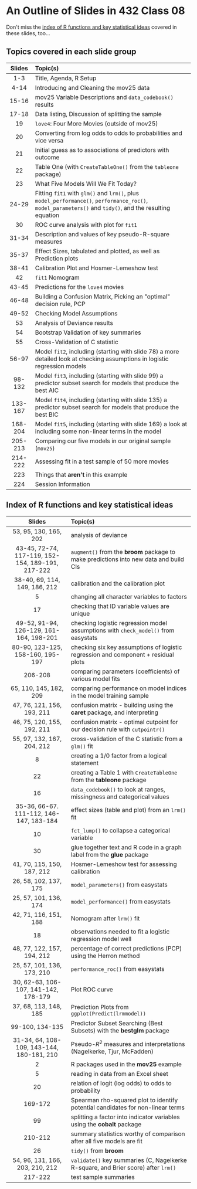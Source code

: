 # An Outline of Slides in 432 Class 08

Don't miss the [index of R functions and key statistical ideas](#index-of-r-functions-and-key-statistical-ideas) covered in these slides, too...

## Topics covered in each slide group

Slides | Topic(s)
:------: | :------------------------------------------------------------------------------
1-3 | Title, Agenda, R Setup
4-14 | Introducing and Cleaning the mov25 data
15-16 | mov25 Variable Descriptions and `data_codebook()` results
17-18 | Data listing, Discussion of splitting the sample
19 | `love4`: Four More Movies (outside of mov25)
20 | Converting from log odds to odds to probabilities and vice versa
21 | Initial guess as to associations of predictors with outcome
22 | Table One (with `CreateTableOne()` from the `tableone` package)
23 | What Five Models Will We Fit Today?
24-29 | Fitting `fit1` with `glm()` and `lrm()`, plus `model_performance()`, `performance_roc()`, `model_parameters()` and `tidy()`, and the resulting equation
30 | ROC curve analysis with plot for `fit1`
31-34 | Description and values of key pseudo-R-square measures
35-37 | Effect Sizes, tabulated and plotted, as well as Prediction plots
38-41 | Calibration Plot and Hosmer-Lemeshow test
42 | `fit1` Nomogram
43-45 | Predictions for the `love4` movies
46-48 | Building a Confusion Matrix, Picking an "optimal" decision rule, PCP
49-52 | Checking Model Assumptions
53 | Analysis of Deviance results
54 | Bootstrap Validation of key summaries
55 | Cross-Validation of C statistic
56-97 | Model `fit2`, including (starting with slide 78) a more detailed look at checking assumptions in logistic regression models
98-132 | Model `fit3`, including (starting with slide 99) a predictor subset search for models that produce the best AIC 
133-167 | Model `fit4`, including (starting with slide 135) a predictor subset search for models that produce the best BIC
168-204 | Model `fit5`, including (starting with slide 169) a look at including some non-linear terms in the model
205-213 | Comparing our five models in our original sample (`mov25`)
214-222 | Assessing fit in a test sample of 50 more movies
223 | Things that **aren't** in this example
224 | Session Information

## Index of R functions and key statistical ideas

Slides | Topic(s)
:------: | :------------------------------------------------------------------------------
53, 95, 130, 165, 202 | analysis of deviance
43-45, 72-74, 117-119, 152-154, 189-191, 217-222 | `augment()` from the **broom** package to make predictions into new data and build CIs
38-40, 69, 114, 149, 186, 212 | calibration and the calibration plot
5 | changing all character variables to factors
17 | checking that ID variable values are unique
49-52, 91-94, 126-129, 161-164, 198-201 | checking logistic regression model assumptions with `check_model()` from easystats
80-90, 123-125, 158-160, 195-197 | checking six key assumptions of logistic regression and component + residual plots
206-208 | comparing parameters (coefficients) of various model fits
65, 110, 145, 182, 209 | comparing performance on model indices in the model training sample
47, 76, 121, 156, 193, 211 | confusion matrix - building using the **caret** package, and interpreting
46, 75, 120, 155, 192, 211 | confusion matrix - optimal cutpoint for our decision rule with `cutpointr()`
55, 97, 132, 167, 204, 212 | cross-validation of the C statistic from a `glm()` fit
8 | creating a 1/0 factor from a logical statement
22 | creating a Table 1 with `CreateTableOne` from the **tableone** package
16 | `data_codebook()` to look at ranges, missingness and categorical values
35-36, 66-67. 111-112, 146-147, 183-184 | effect sizes (table and plot) from an `lrm()` fit
10 | `fct_lump()` to collapse a categorical variable
30 | glue together text and R code in a graph label from the **glue** package
41, 70, 115, 150, 187, 212 | Hosmer-Lemeshow test for assessing calibration
26, 58, 102, 137, 175 | `model_parameters()` from easystats
25, 57, 101, 136, 174 | `model_performance()` from easystats
42, 71, 116, 151, 188 | Nomogram after `lrm()` fit
18 | observations needed to fit a logistic regression model well
48, 77, 122, 157, 194, 212 | percentage of correct predictions (PCP) using the Herron method
25, 57, 101, 136, 173, 210 | `performance_roc()` from easystats
30, 62-63, 106-107, 141-142, 178-179 | Plot ROC curve
37, 68, 113, 148, 185 | Prediction Plots from `ggplot(Predict(lrmmodel))`
99-100, 134-135 | Predictor Subset Searching (Best Subsets) with the **bestglm** package
31-34, 64, 108-109, 143-144, 180-181, 210 | Pseudo-$R^2$ measures and interpretations (Nagelkerke, Tjur, McFadden)
2 | R packages used in the **mov25** example
5 | reading in data from an Excel sheet
20 | relation of logit (log odds) to odds to probability
169-172 | Spearman rho-squared plot to identify potential candidates for non-linear terms
99 | splitting a factor into indicator variables using the **cobalt** package
210-212 | summary statistics worthy of comparison after all five models are fit
26 | `tidy()` from **broom**
54, 96, 131, 166, 203, 210, 212 | `validate()` key summaries (C, Nagelkerke R-square, and Brier score) after `lrm()`
217-222 | test sample summaries

